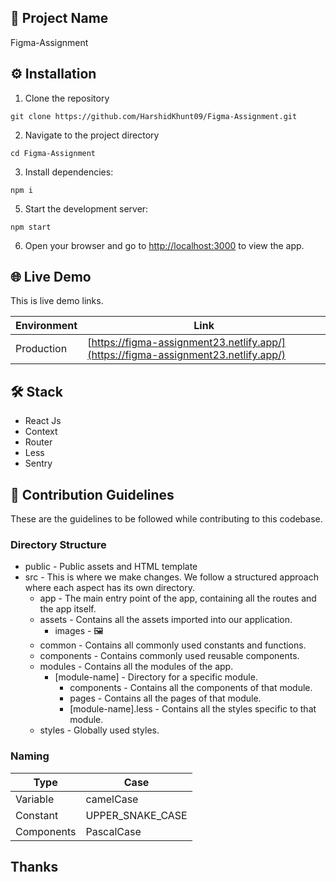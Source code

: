 ## 🚀 Project Name

Figma-Assignment

## ⚙️ Installation

1. Clone the repository

```
git clone https://github.com/HarshidKhunt09/Figma-Assignment.git
```

2. Navigate to the project directory

```
cd Figma-Assignment
```

3. Install dependencies:

```
npm i
```

5. Start the development server:

```
npm start
```

6. Open your browser and go to [http://localhost:3000](http://localhost:3000) to view the app.

## 🌐 Live Demo

This is live demo links.

| Environment | Link                                                                     |
| ----------- | ------------------------------------------------------------------------ |
| Production  | [https://figma-assignment23.netlify.app/](https://figma-assignment23.netlify.app/)                 |

## 🛠️ Stack

- React Js
- Context
- Router
- Less
- Sentry

## 🌟 Contribution Guidelines

These are the guidelines to be followed while contributing to this codebase.

### Directory Structure

- public - Public assets and HTML template
- src - This is where we make changes. We follow a structured approach where each aspect has its own directory.
  - app - The main entry point of the app, containing all the routes and the app itself.
  - assets - Contains all the assets imported into our application.
    - images - 🖼
  - common - Contains all commonly used constants and functions.
  - components - Contains commonly used reusable components.
  - modules - Contains all the modules of the app.
    - [module-name] - Directory for a specific module.
      - components - Contains all the components of that module.
      - pages - Contains all the pages of that module.
      - [module-name].less - Contains all the styles specific to that module.
  - styles - Globally used styles.

### Naming

| Type                   | Case             |
| ---------------------- | ---------------- |
| Variable               | camelCase        |
| Constant               | UPPER_SNAKE_CASE |
| Components | PascalCase       |

## Thanks
